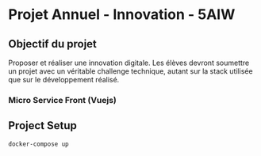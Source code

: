 # Projet Annuel - Innovation - 5AIW

## Objectif du projet

Proposer et réaliser une innovation digitale.
Les élèves devront soumettre un projet avec un véritable challenge technique, autant sur la stack utilisée que sur le développement réalisé.

### Micro Service Front (Vuejs)

## Project Setup
```
docker-compose up 
```